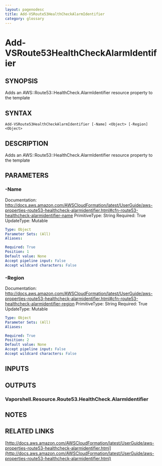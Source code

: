 ```yaml
---
layout: pagenodesc
title: Add-VSRoute53HealthCheckAlarmIdentifier
category: glossary
---
```


# Add-VSRoute53HealthCheckAlarmIdentifier

## SYNOPSIS
Adds an AWS::Route53::HealthCheck.AlarmIdentifier resource property to the template

## SYNTAX

```
Add-VSRoute53HealthCheckAlarmIdentifier [-Name] <Object> [-Region] <Object>
```

## DESCRIPTION
Adds an AWS::Route53::HealthCheck.AlarmIdentifier resource property to the template

## PARAMETERS

### -Name
Documentation: http://docs.aws.amazon.com/AWSCloudFormation/latest/UserGuide/aws-properties-route53-healthcheck-alarmidentifier.html#cfn-route53-healthcheck-alarmidentifier-name
PrimitiveType: String
Required: True
UpdateType: Mutable

```yaml
Type: Object
Parameter Sets: (All)
Aliases: 

Required: True
Position: 1
Default value: None
Accept pipeline input: False
Accept wildcard characters: False
```

### -Region
Documentation: http://docs.aws.amazon.com/AWSCloudFormation/latest/UserGuide/aws-properties-route53-healthcheck-alarmidentifier.html#cfn-route53-healthcheck-alarmidentifier-region
PrimitiveType: String
Required: True
UpdateType: Mutable

```yaml
Type: Object
Parameter Sets: (All)
Aliases: 

Required: True
Position: 2
Default value: None
Accept pipeline input: False
Accept wildcard characters: False
```

## INPUTS

## OUTPUTS

### Vaporshell.Resource.Route53.HealthCheck.AlarmIdentifier

## NOTES

## RELATED LINKS

[http://docs.aws.amazon.com/AWSCloudFormation/latest/UserGuide/aws-properties-route53-healthcheck-alarmidentifier.html](http://docs.aws.amazon.com/AWSCloudFormation/latest/UserGuide/aws-properties-route53-healthcheck-alarmidentifier.html)


